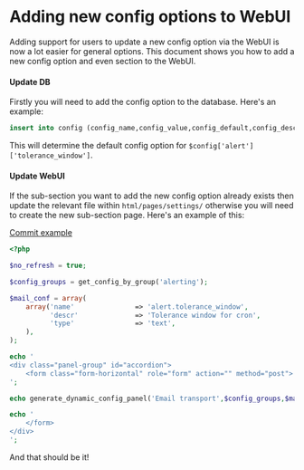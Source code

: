 # Adding new config options to WebUI

Adding support for users to update a new config option via the WebUI is now a lot easier for general options. This
document shows you how to add a new config option and even section to the WebUI.

#### Update DB

Firstly you will need to add the config option to the database. Here's an example:

```sql
insert into config (config_name,config_value,config_default,config_descr,config_group,config_group_order,config_sub_group,config_sub_group_order,config_hidden,config_disabled) values ('alert.tolerance_window','','','Tolerance window in seconds','alerting',0,'general',0,'0','0');
```

This will determine the default config option for `$config['alert']['tolerance_window']`.

#### Update WebUI

If the sub-section you want to add the new config option already exists then update the relevant file within
`html/pages/settings/` otherwise you will need to create the new sub-section page. Here's an example of this:

[Commit example](https://github.com/librenms/librenms/commit/c5998f9ee27acdac0c0f7d3092fc830c51ff684c)

```php
<?php

$no_refresh = true;

$config_groups = get_config_by_group('alerting');

$mail_conf = array(
    array('name'               => 'alert.tolerance_window',
          'descr'              => 'Tolerance window for cron',
          'type'               => 'text',
    ),
);

echo '
<div class="panel-group" id="accordion">
    <form class="form-horizontal" role="form" action="" method="post">
';

echo generate_dynamic_config_panel('Email transport',$config_groups,$mail_conf,'mail',true);

echo '
    </form>
</div>
';
```

And that should be it!
